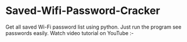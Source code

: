 # Saved-Wifi-Password-Cracker
Get all saved Wi-Fi password list using python. Just run the program see passwords easily.     Watch video tutorial on YouTube :- 
